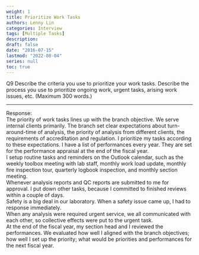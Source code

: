 ```yaml
---
weight: 1
title: Prioritize Work Tasks
authors: Lenny Lin
categories: Interview
tags: [Multiple Tasks]
description: 
draft: false
date: "2016-07-15"
lastmod: "2022-08-04"
series: null
toc: true
---
```


Q9	Describe the criteria you use to prioritize your work tasks.  Describe the process you use to prioritize ongoing work, urgent tasks, arising work issues, etc. (Maximum 300 words.) 
<!--more-->

---
Response:  
The priority of work tasks lines up with the branch objective.  We serve internal clients primarily.  The branch set clear expectations about turn-around-time of analysis, the priority of analysis from different clients, the requirements of accreditation and regulation.  I prioritize my tasks according to these expectations.  I have a list of performances every year.  They are set for the performance appraisal at the end of the fiscal year.  
I setup routine tasks and reminders on the Outlook calendar, such as the weekly toolbox meeting with lab staff, monthly work load update, monthly fire inspection tour, quarterly logbook inspection, and monthly section meeting.  
Whenever analysis reports and QC reports are submitted to me for approval.  I put down other tasks, because I committed to finished reviews within a couple of days.  
Safety is a big deal in our laboratory.  When a safety issue came up, I had to response immediately.  
When any analysis were required urgent service, we all communicated with each other, so collective effects were put to the urgent task.  
At the end of the fiscal year, my section head and I reviewed the performances.  We evaluated how well I aligned with the branch objectives; how well I set up the priority; what would be priorities and performances for the next fiscal year.  


